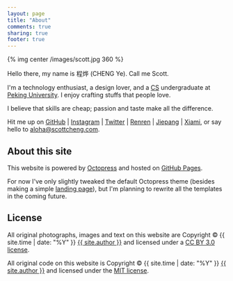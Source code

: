 ```yaml
---
layout: page
title: "About"
comments: true
sharing: true
footer: true
---
```


{% img center /images/scott.jpg 360 %}

Hello there, my name is 程烨 (CHENG Ye). Call me Scott.

I'm a technology enthusiast, a design lover, and a [CS](http://en.wikipedia.org/wiki/Computer_science) undergraduate at [Peking University](http://www.pku.edu.cn/). I enjoy crafting stuffs that people love.

I believe that skills are cheap; passion and taste make all the difference.

Hit me up on
<span class="social-link" style="color:#000">[GitHub](https://github.com/scottcheng)</span> |
<span class="social-link" style="color:#a37559">[Instagram](http://instagram.com/scottcheng)</span> |
<span class="social-link" style="color:#4fd3ff">[Twitter](https://twitter.com/sctcheng)</span> |
<span class="social-link" style="color:#005eac">[Renren](http://www.renren.com/scott_cheng)</span> |
<span class="social-link" style="color:#dd3d31">[Jiepang](http://jiepang.com/user/263566308)</span> |
<span class="social-link" style="color:#f50">[Xiami](http://www.xiami.com/u/1920321)</span>,
or say hello to <span class="social-link" style="color:#e14f44"><aloha@scottcheng.com></span>.


About this site
---

This website is powered by [Octopress](http://octopress.org) and hosted on [GitHub Pages](http://pages.github.com/).

For now I've only slightly tweaked the default Octopress theme (besides making a simple [landing page](/)), but I'm planning to rewrite all the templates in the coming future.


License
---

All original photographs, images and text on this website are Copyright &copy; {{ site.time | date: "%Y" }} [{{ site.author }}](http://scottcheng.com/) and licensed under a [CC BY 3.0 license](http://creativecommons.org/licenses/by/3.0/).

All original code on this website is Copyright &copy; {{ site.time | date: "%Y" }} [{{ site.author }}](http://scottcheng.com/) and licensed under the [MIT license](http://opensource.org/comment/935).

<script src='/javascripts/libs/jquery.min.js'></script>
<script>
$.noConflict();
jQuery(function($) {
  $('.social-link').click(function() {
    _gaq.push(['_trackEvent', 'About', 'Connect', $(this).text()]);
  });
});
</script>